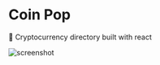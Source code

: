 # Coin Pop
🌟 Cryptocurrency directory built with react

![screenshot](https://i.postimg.cc/L6KwzdDm/coinpop.png)